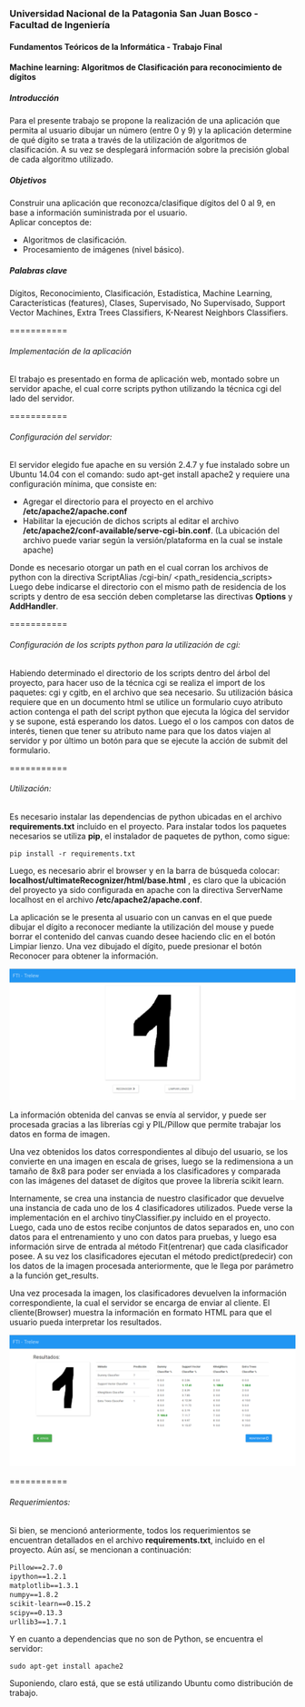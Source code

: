 ### Universidad Nacional de la Patagonia San Juan Bosco - Facultad de Ingeniería
#### Fundamentos Teóricos de la Informática - Trabajo Final
#### Machine learning: Algoritmos de Clasificación para reconocimiento de dígitos

##### Introducción
Para el presente trabajo se propone la realización de una aplicación que permita al usuario dibujar un número (entre 0 y 9) y la aplicación determine de qué dígito se trata a través de la utilización de algoritmos de clasificación.
A su vez se desplegará información sobre la precisión global de cada algoritmo utilizado.


##### Objetivos
Construir una aplicación que reconozca/clasifique dígitos del 0 al 9, en base a información suministrada por el usuario.     
Aplicar conceptos de: 
* Algoritmos de clasificación.
* Procesamiento de imágenes (nivel básico).

##### Palabras clave
Dígitos, Reconocimiento, Clasificación, Estadística, Machine Learning, Características  (features), Clases, Supervisado, No Supervisado, Support Vector Machines, Extra Trees Classifiers, K-Nearest Neighbors Classifiers.

===========

###### Implementación de la aplicación
El trabajo es presentado en forma de aplicación web, montado sobre un servidor apache, el cual corre scripts python utilizando la técnica cgi del lado del servidor.

===========

###### Configuración del servidor:
El servidor elegido fue apache en su versión 2.4.7 y fue instalado sobre un Ubuntu 14.04 con el comando: sudo apt-get install apache2  y requiere una configuración mínima, que consiste en:     
- Agregar el directorio para el proyecto en el archivo **/etc/apache2/apache.conf**
- Habilitar la ejecución de dichos scripts al editar el archivo **/etc/apache2/conf-available/serve-cgi-bin.conf**. 
  (La ubicación del archivo puede variar según la versión/plataforma en la cual se instale apache)

Donde es necesario otorgar un path en el cual corran los archivos de python con la directiva ScriptAlias /cgi-bin/ <path_residencia_scripts>
Luego debe indicarse el directorio con el mismo path de residencia de los scripts y dentro de esa sección deben completarse las directivas **Options** y **AddHandler**.

===========

###### Configuración de los scripts python para la utilización de cgi:
Habiendo determinado el directorio de los scripts dentro del árbol del proyecto, para hacer uso de la técnica cgi se realiza el import de los paquetes: cgi y cgitb, en el archivo que sea necesario. Su utilización básica requiere que en un documento html se utilice un formulario cuyo atributo action contenga el path del script python que ejecuta la lógica del servidor y se supone, está esperando los datos. Luego el o los campos con datos de interés, tienen que tener su atributo name para que los datos viajen al servidor y por último un botón para que se ejecute la acción de submit del formulario.

===========

###### Utilización:
Es necesario instalar las dependencias de python ubicadas en el archivo **requirements.txt** incluido en el proyecto. Para instalar todos los paquetes necesarios se utiliza **pip**, el instalador de paquetes de python, como sigue: 
	
	pip install -r requirements.txt

Luego, es necesario abrir el browser y en la barra de búsqueda colocar: **localhost/ultimateRecognizer/html/base.html** , es claro que la ubicación del proyecto ya sido configurada en apache con la directiva ServerName localhost en el archivo **/etc/apache2/apache.conf**.

La aplicación se le presenta al usuario con un canvas en el que puede dibujar el dígito a reconocer mediante la utilización del mouse y puede borrar el contenido del canvas cuando desee haciendo clic en el botón Limpiar lienzo. Una vez dibujado el dígito, puede presionar el botón Reconocer para obtener la información.

![](https://raw.githubusercontent.com/Pazitos10/Fundamentos/master/ultimateRecognizer/statics/img/test.png)

La información obtenida del canvas se envía al servidor, y puede ser procesada gracias a las librerías cgi y PIL/Pillow que permite trabajar los datos en forma de imagen.


Una vez obtenidos los datos correspondientes al dibujo del usuario, se los convierte en una imagen en escala de grises, luego se la redimensiona a un tamaño de 8x8 para poder ser enviada a los clasificadores y comparada con las imágenes del dataset de dígitos que provee la librería scikit learn.

Internamente, se crea una instancia de nuestro clasificador que devuelve una instancia de cada uno de los 4 clasificadores utilizados. Puede verse la implementación en el archivo tinyClassifier.py incluido en el proyecto.
Luego, cada uno de estos recibe conjuntos de datos separados en, uno con datos para el entrenamiento y uno con datos para pruebas, y luego esa información sirve de entrada al método Fit(entrenar) que cada clasificador posee. A su vez los clasificadores ejecutan el método predict(predecir) con los datos de la imagen procesada anteriormente, que le llega por parámetro a la función get_results.

Una vez procesada la imagen, los clasificadores devuelven la información correspondiente, la cual el servidor se encarga de enviar al cliente. El cliente(Browser) muestra la información en formato HTML para que el usuario pueda interpretar los resultados.

![](https://raw.githubusercontent.com/Pazitos10/Fundamentos/master/ultimateRecognizer/statics/img/res_test.png)

===========

###### Requerimientos:
Si bien, se mencionó anteriormente, todos los requerimientos se encuentran detallados en el archivo **requirements.txt**, incluido en el proyecto. Aún así, se mencionan a continuación:

	Pillow==2.7.0
	ipython==1.2.1
	matplotlib==1.3.1
	numpy==1.8.2
	scikit-learn==0.15.2
	scipy==0.13.3
	urllib3==1.7.1

Y en cuanto a dependencias que no son de Python, se encuentra el servidor:

	sudo apt-get install apache2

Suponiendo, claro está, que se está utilizando Ubuntu como distribución de trabajo.
